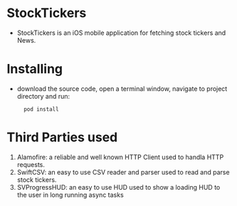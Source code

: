 # StockTickers

- StockTickers is an iOS mobile application for fetching stock tickers and News.

# Installing
- download the source code, open a terminal window, navigate to project directory and run:

        pod install

# Third Parties used

1. Alamofire: a reliable and well known HTTP Client used to handla HTTP requests.
2. SwiftCSV: an easy to use CSV reader and parser used to read and parse stock tickers.
3. SVProgressHUD: an easy to use HUD used to show a loading HUD to the user in long running async tasks



